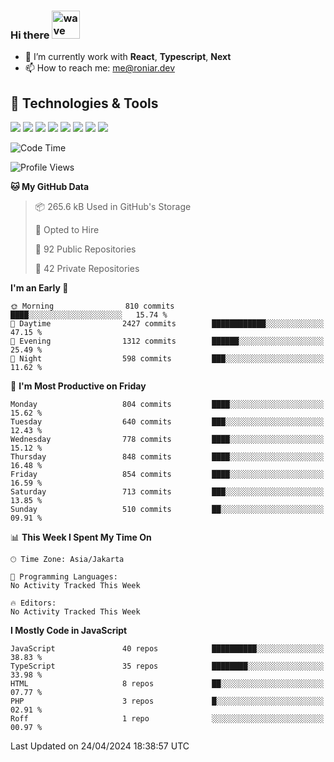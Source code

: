 ### Hi there <img src="https://i.ibb.co/q0Hx1KK/wave.gif" alt="wave" width="45px">

- 🌱 I’m currently work with **React**, **Typescript**, **Next**
- 📫 How to reach me: me@roniar.dev

## 🔧 Technologies & Tools

![](https://img.shields.io/badge/OS-Linux-informational?style=flat&logo=linux&logoColor=white&color=2bbc8a)
![](https://img.shields.io/badge/OS-Windows-informational?style=flat&logo=windows&logoColor=white&color=2bbc8a)
![](https://img.shields.io/badge/Code-JavaScript-informational?style=flat&logo=javascript&logoColor=white&color=2bbc8a)
![](https://img.shields.io/badge/Code-Golang-informational?style=flat&logo=go&logoColor=white&color=2bbc8a)
![](https://img.shields.io/badge/Code-React-informational?style=flat&logo=react&logoColor=white&color=2bbc8a)
![](https://img.shields.io/badge/Code-Next-informational?style=flat&logo=next.js&logoColor=white&color=2bbc8a)
![](https://img.shields.io/badge/Shell-Bash-informational?style=flat&logo=gnu-bash&logoColor=white&color=2bbc8a)
![](https://img.shields.io/badge/Tools-Docker-informational?style=flat&logo=docker&logoColor=white&color=2bbc8a)

<!--START_SECTION:waka-->
![Code Time](http://img.shields.io/badge/Code%20Time-1%2C834%20hrs%2014%20mins-blue)

![Profile Views](http://img.shields.io/badge/Profile%20Views-0-blue)

**🐱 My GitHub Data** 

> 📦 265.6 kB Used in GitHub's Storage 
 > 
> 💼 Opted to Hire
 > 
> 📜 92 Public Repositories 
 > 
> 🔑 42 Private Repositories 
 > 
**I'm an Early 🐤** 

```text
🌞 Morning                810 commits         ████░░░░░░░░░░░░░░░░░░░░░   15.74 % 
🌆 Daytime                2427 commits        ████████████░░░░░░░░░░░░░   47.15 % 
🌃 Evening                1312 commits        ██████░░░░░░░░░░░░░░░░░░░   25.49 % 
🌙 Night                  598 commits         ███░░░░░░░░░░░░░░░░░░░░░░   11.62 % 
```
📅 **I'm Most Productive on Friday** 

```text
Monday                   804 commits         ████░░░░░░░░░░░░░░░░░░░░░   15.62 % 
Tuesday                  640 commits         ███░░░░░░░░░░░░░░░░░░░░░░   12.43 % 
Wednesday                778 commits         ████░░░░░░░░░░░░░░░░░░░░░   15.12 % 
Thursday                 848 commits         ████░░░░░░░░░░░░░░░░░░░░░   16.48 % 
Friday                   854 commits         ████░░░░░░░░░░░░░░░░░░░░░   16.59 % 
Saturday                 713 commits         ███░░░░░░░░░░░░░░░░░░░░░░   13.85 % 
Sunday                   510 commits         ██░░░░░░░░░░░░░░░░░░░░░░░   09.91 % 
```


📊 **This Week I Spent My Time On** 

```text
🕑︎ Time Zone: Asia/Jakarta

💬 Programming Languages: 
No Activity Tracked This Week

🔥 Editors: 
No Activity Tracked This Week
```

**I Mostly Code in JavaScript** 

```text
JavaScript               40 repos            ██████████░░░░░░░░░░░░░░░   38.83 % 
TypeScript               35 repos            ████████░░░░░░░░░░░░░░░░░   33.98 % 
HTML                     8 repos             ██░░░░░░░░░░░░░░░░░░░░░░░   07.77 % 
PHP                      3 repos             █░░░░░░░░░░░░░░░░░░░░░░░░   02.91 % 
Roff                     1 repo              ░░░░░░░░░░░░░░░░░░░░░░░░░   00.97 % 
```




 Last Updated on 24/04/2024 18:38:57 UTC
<!--END_SECTION:waka-->
